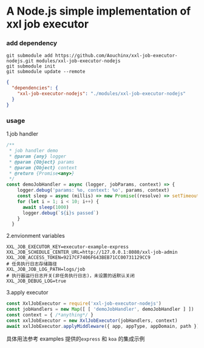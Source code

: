 # A Node.js simple implementation of xxl job executor

### add dependency

```shell
git submodule add https://github.com/Aouchinx/xxl-job-executor-nodejs.git modules/xxl-job-executor-nodejs
git submodule init
git submodule update --remote
```

```json
{
  "dependencies": {
    "xxl-job-executor-nodejs": "./modules/xxl-job-executor-nodejs"
  }
}
```

### usage

1.job handler

```javascript
/**
 * job handler demo
 * @param {any} logger
 * @param {Object} params
 * @param {Object} context
 * @return {Promise<any>}
 */
const demoJobHandler = async (logger, jobParams, context) => {
    logger.debug('params: %o, context: %o', params, context)
    const sleep = async (millis) => new Promise((resolve) => setTimeout(resolve, millis))
    for (let i = 1; i < 10; i++) {
      await sleep(1000)
      logger.debug(`${i}s passed`)
    }
  }
```

2.envionment variables

```dotenv
XXL_JOB_EXECUTOR_KEY=executor-example-express
XXL_JOB_SCHEDULE_CENTER_URL=http://127.0.0.1:8080/xxl-job-admin
XXL_JOB_ACCESS_TOKEN=9217CF7406F643BEB71CC00731129CC9
# 任务执行日志存储路径
XXL_JOB_JOB_LOG_PATH=logs/job
# 执行器运行日志开关(非任务执行日志)，未设置的话默认关闭
XXL_JOB_DEBUG_LOG=true
```

3.apply executor

```javascript
const XxlJobExecutor = require('xxl-job-executor-nodejs')
const jobHandlers = new Map([ [ 'demoJobHandler', demoJobHandler ] ])
const context = { /*anything*/ }
const xxlJobExecutor = new XxlJobExecutor(jobHandlers, context)
await xxlJobExecutor.applyMiddleware({ app, appType, appDomain, path })
```

具体用法参考 examples 提供的`express` 和 `koa` 的集成示例
